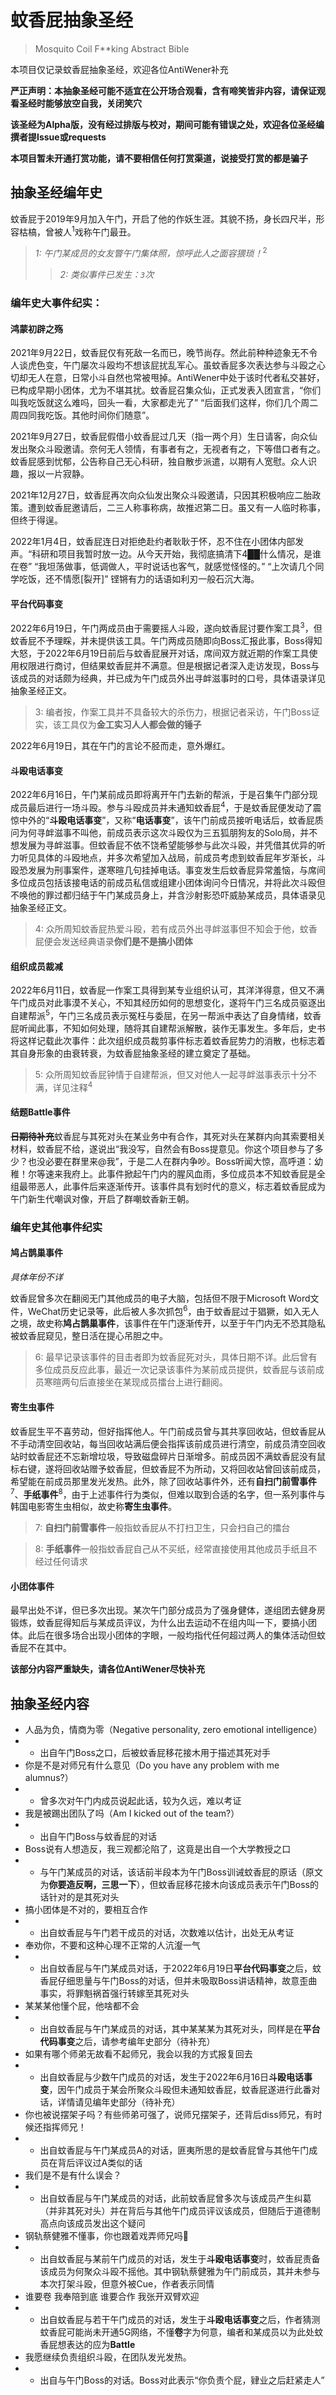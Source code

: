 # 蚊香屁抽象圣经
> Mosquito Coil F**king Abstract Bible

本项目仅记录蚊香屁抽象圣经，欢迎各位AntiWener补充

**严正声明：本抽象圣经可能不适宜在公开场合观看，含有啼笑皆非内容，请保证观看圣经时能够放空自我，关闭笑穴**

**该圣经为Alpha版，没有经过排版与校对，期间可能有错误之处，欢迎各位圣经编撰者提Issue或requests**

**本项目暂未开通打赏功能，请不要相信任何打赏渠道，说接受打赏的都是骗子**

## 抽象圣经编年史

蚊香屁于2019年9月加入午门，开启了他的作妖生涯。其貌不扬，身长四尺半，形容枯槁，曾被人<sup>1</sup>戏称午门最丑。
>*1: 午门某成员的女友瞥午门集体照，惊呼此人之面容猥琐！*<sup>2</sup>
>>*2: 类似事件已发生：`3`次*

### 编年史大事件纪实：

#### 鸿蒙初辟之殇
2021年9月22日，蚊香屁仅有死敌一名而已，晚节尚存。然此前种种迹象无不令人谈虎色变，午门屡次斗殴均不想该屁扰乱军心。虽蚊香屁多次表达参与斗殴之心切却无人在意，日常小斗自然也常被甩掉。AntiWener中处于该时代者私交甚好，已构成早期小团体，尤为不堪其扰。蚊香屁召集众仙，正式发表入团宣言，“你们叫我吃饭就这么难吗，回头一看，大家都走光了” “后面我们这样，你们几个周二周四同我吃饭。其他时间你们随意”。

2021年9月27日，蚊香屁假借小蚊香屁过几天（指一两个月）生日请客，向众仙发出聚众斗殴邀请。奈何无人领情，有事者有之，无视者有之，下等借口者有之。蚊香屁感到忧郁，公告称自己无心科研，独自散步派遣，以期有人宽慰。众人识趣，报以一片寂静。

2021年12月27日，蚊香屁再次向众仙发出聚众斗殴邀请，只因其积极响应二胎政策。遭到蚊香屁邀请后，二三人称事称病，故推迟第二日。虽又有一人临时称事，但终于得逞。

2022年1月4日，蚊香屁连日对拒绝赴约者耿耿于怀，忍不住在小团体内部发声。“科研和项目我暂时放一边。从今天开始，我彻底搞清下4██什么情况，是谁在卷” “我坦荡做事，低调做人，平时说话也客气，就感觉怪怪的。” “上次请几个同学吃饭，还不情愿[裂开]” 铿锵有力的话语如利刃一般石沉大海。


#### 平台代码事变

2022年6月19日，午门两成员由于需要摇人斗殴，遂向蚊香屁讨要作案工具<sup>3</sup>，但蚊香屁不予理睬，并未提供该工具。午门两成员随即向Boss汇报此事，Boss得知大怒，于2022年6月19日前后与蚊香屁展开对话，席间双方就近期的作案工具使用权限进行商讨，但结果蚊香屁并不满意。但是根据记者深入走访发现，Boss与该成员的对话颇为经典，并已成为午门成员外出寻衅滋事时的口号，具体语录详见抽象圣经正文。

> 3: 编者按，作案工具并不具备较大的杀伤力，根据记者采访，午门Boss证实，该工具仅为**金工实习人人都会做的锤子**

2022年6月19日，其在午门的言论不胫而走，意外爆红。

#### 斗殴电话事变

2022年6月16日，午门某前成员即将离开午门去新的帮派，于是召集午门部分现成员最后进行一场斗殴。参与斗殴成员并未通知蚊香屁<sup>4</sup>，于是蚊香屁便发动了震惊中外的“**斗殴电话事变**”，又称“**电话事变**”，该午门前成员接听电话后，蚊香屁质问为何寻衅滋事不叫他，前成员表示这次斗殴仅为三五狐朋狗友的Solo局，并不想发展为寻衅滋事。但蚊香屁不依不饶希望能够参与此次斗殴，并凭借其优异的听力听见具体的斗殴地点，并多次希望加入战局，前成员考虑到蚊香屁年岁渐长，斗殴恐发展为刑事案件，遂寒暄几句挂掉电话。事变发生后蚊香屁异常羞恼，与席间多位成员包括该接电话的前成员私信或组建小团体询问今日情况，并将此次斗殴但不唤他的罪过都归结于午门某成员身上，并含沙射影恐吓威胁某成员，具体语录见抽象圣经正文。

> 4: 众所周知蚊香屁热爱斗殴，若有成员外出寻衅滋事但不知会于他，蚊香屁便会发送经典语录**你们是不是搞小团体**

#### 组织成员裁减

2022年6月11日，蚊香屁一作案工具得到某专业组织认可，其洋洋得意，但又不满午门成员对此事漠不关心，不知其经历如何的思想变化，遂将午门三名成员驱逐出自建帮派<sup>5</sup>，午门三名成员表示冤枉与委屈，在另一帮派中表达了自身情绪，蚊香屁听闻此事，不知如何处理，随将其自建帮派解散，装作无事发生。多年后，史书将这样记载此次事件：此次组织成员裁剪事件标志着蚊香屁势力的消散，也标志着其自身形象的由衰转衰，为蚊香屁抽象圣经的建立奠定了基础。

>5: 众所周知蚊香屁钟情于自建帮派，但又对他人一起寻衅滋事表示十分不满，详见注释<sup>4</sup>

#### 结题Battle事件

~~**日期待补充**~~蚊香屁与其死对头在某业务中有合作，其死对头在某群内向其索要相关材料，蚊香屁不给，遂说出“我没写，自然会有Boss提意见。你这个项目参与了多少？也没必要在群里来@我”，于是二人在群内争吵。Boss听闻大惊，高呼道：幼稚！尔等速来我府上。此事件掀起午门内的腥风血雨，多位成员本不知蚊香屁是全组最带恶人，此事件后来逐渐传开。该事件具有划时代的意义，标志着蚊香屁成为午门新生代嘲讽对像，开启了群嘲蚊香新王朝。

### 编年史其他事件纪实

#### 鸠占鹊巢事件

*具体年份不详*

蚊香屁曾多次在翻阅无门其他成员的电子大脑，包括但不限于Microsoft Word文件，WeChat历史记录等，此后被人多次抓包<sup>6</sup>，由于蚊香屁过于猖獗，如入无人之境，故史称**鸠占鹊巢事件**，该事件在午门逐渐传开，以至于午门内无不恐其隐私被蚊香屁窥见，整日活在提心吊胆之中。

>6: 最早记录该事件的目击者即为蚊香屁死对头，具体日期不详。此后曾有多位成员反应此事，最近一次记录该事件为某前成员提供，蚊香屁与该前成员寒暄两句后直接坐在某现成员擂台上进行翻阅。

#### 寄生虫事件

蚊香屁生平不喜劳动，但好指挥他人。午门前成员曾与其共享回收站，但蚊香屁从不手动清空回收站，每当回收站满后便会指挥该前成员进行清空，前成员清空回收站时蚊香屁还不忘新增垃圾，导致磁盘碎片日渐增多。前成员因不满蚊香屁没有鼠标右键，遂将回收站赠予蚊香屁，但蚊香屁不为所动，又将回收站曾回该前成员，希望能在前成员那里发光发热。此外，除了回收站事件外，还有**自扫门前雪事件**<sup>7</sup>、**手纸事件**<sup>8</sup>，由于上述事件行为类似，但难以取到合适的名字，但一系列事件与韩国电影寄生虫相似，故史称**寄生虫事件**。

>7: **自扫门前雪事件**一般指蚊香屁从不打扫卫生，只会扫自己的擂台

>8: **手纸事件**一般指蚊香屁自己从不买纸，经常直接使用其他成员手纸且不经过任何请求

#### 小团体事件

最早出处不详，但已多次出现。某次午门部分成员为了强身健体，遂组团去健身房锻炼，蚊香屁得知后与某成员评议，为什么出去运动不在组内叫一下，要搞小团体。此后在很多场合出现小团体的字眼，一般均指代任何超过两人的集体活动但蚊香屁不在其中。

**该部分内容严重缺失，请各位AntiWener尽快补充**

## 抽象圣经内容

- 人品为负，情商为零（Negative personality, zero emotional intelligence）
- - 出自午门Boss之口，后被蚊香屁移花接木用于描述其死对手
- 你是不是对师兄有什么意见（Do you have any problem with me alumnus?）
- - 曾多次对午门内成员说起此话，较为久远，难以考证
- 我是被踢出团队了吗（Am I kicked out of the team?）
- - 出自午门Boss与蚊香屁的对话
- Boss说有人想造反，我三观都沦陷了，这竟是出自一个大学教授之口
- - 与午门某成员的对话，该话前半段本为午门Boss训诫蚊香屁的原话（原文为**你要造反啊，三思一下**），但蚊香屁移花接木向该成员表示午门Boss的话针对的是其死对头
- 搞小团体是不对的，要相互合作
- - 出自蚊香屁与午门若干成员的对话，次数难以估计，出处无从考证
- 奉劝你，不要和这种心理不正常的人沆瀣一气
- - 出自蚊香屁与午门某成员对话，于2022年6月19日**平台代码事变**之后，蚊香屁仔细思量与午门Boss的对话，但并未吸取Boss讲话精神，故意歪曲事实，将罪魁祸首强行转嫁至其死对头
- 某某某他懂个屁，他啥都不会
- - 出自蚊香屁与午门某成员的对话，其中某某某为其死对头，同样是在**平台代码事变**之后，请参考编年史部分（待补充）
- 如果有哪个师弟无故看不起师兄，我会以我的方式报复回去
- - 出自蚊香屁与少数午门成员的对话，发生于2022年6月16日**斗殴电话事变**，因午门成员于某会所聚众斗殴但未通知蚊香屁，蚊香屁遂进行此番对话，详情请见编年史部分（待补充）
- 你也被说摆架子吗？有些师弟可强了，说师兄摆架子，还背后diss师兄，有时候还指挥师兄！
- - 出自蚊香屁与午门某成员A的对话，匪夷所思的是蚊香屁曾与其他午门成员在背后评议过A类似的话
- 我们是不是有什么误会？
- - 出自蚊香屁与午门某成员的对话，此前蚊香屁曾多次与该成员产生纠葛（并非其死对头）并在背后与其他午门成员评议该成员，但随后于道德制高点向该成员发出这个疑问
- 钢轨蔡健雅不懂事，你也跟着戏弄师兄吗:anger:
- - 出自蚊香屁与某前午门成员的对话，发生于**斗殴电话事变**时，蚊香屁责备该成员为何聚众斗殴不摇他。其中钢轨蔡健雅为午门前成员，其并未参与本次打架斗殴，但意外被Cue，作者表示同情
- 谁要卷 我奉陪到底 谁要合作 我张开双臂欢迎
- - 出自蚊香屁与若干午门成员的对话，发生于**斗殴电话事变**之后，作者猜测蚊香屁可能尚未开通5G网络，不懂**卷**字为何意，编者和某成员以为此处蚊香屁想表达的应为**Battle**
- 我愿继续负责组织斗殴，在团队发光发热。
- - 出自与午门Boss的对话。Boss对此表示“你负责个屁，肄业之后赶紧走人”
